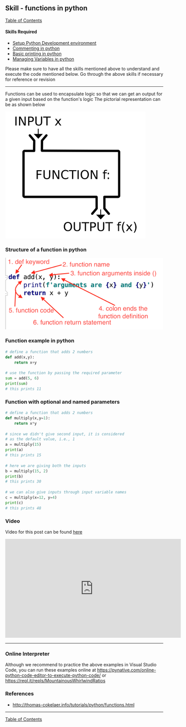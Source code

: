 ## Skill - functions in python
[Table of Contents](https://nagasudhir.blogspot.com/2020/04/taming-python-table-of-contents.html)

#### Skills Required
* [Setup Python Development environment](https://nagasudhir.blogspot.com/2020/04/setup-python-development-environment_14.html)
* [Commenting in python](https://nagasudhir.blogspot.com/2020/04/comments-in-python.html)
* [Basic printing in python](https://nagasudhir.blogspot.com/2020/04/basic-printing-in-python.html)
* [Managing Variables in python](https://nagasudhir.blogspot.com/2020/04/managing-variables-in-python.html)

Please make sure to have all the skills mentioned above to understand and execute the code mentioned below. Go through the above skills if necessary for reference or revision

<hr/>

Functions can be used to encapsulate logic so that we can get an output for a given input based on the function's logic
The  pictorial representation can be as shown below

![function_illustration](https://raw.githubusercontent.com/nagasudhirpulla/taming_python/master/blog/skills/assets/img/function_illustration.png)

### Structure of a function in python
![python_function](https://github.com/nagasudhirpulla/taming_python/raw/master/blog/skills/assets/img/python_function.png)

### Function example in python
```python
# define a function that adds 2 numbers
def add(x,y):
    return x+y

# use the function by passing the required parameter
sum = add(5, 6)
print(sum)
# this prints 11
```

### Function with optional and named parameters
```python
# define a function that adds 2 numbers
def multiply(x,y=1):
    return x*y

# since we didn't give second input, it is considered 
# as the default value, i.e., 1
a = multiply(15)
print(a)
# this prints 15

# here we are giving both the inputs
b = multiply(15, 2)
print(b)
# this prints 30

# we can also give inputs through input variable names
c = multiply(x=12, y=4)
print(c)
# this prints 48
```

### Video
Video for this post can be found [here](https://youtu.be/KpEaEoaUDWE)

<iframe width="560" height="315" src="https://www.youtube.com/embed/KpEaEoaUDWE" frameborder="0" allow="accelerometer; autoplay; encrypted-media; gyroscope; picture-in-picture" allowfullscreen></iframe>

<hr/>

### Online Interpreter
Although we recommend to practice the above examples in Visual Studio Code, you can run these examples online at https://pynative.com/online-python-code-editor-to-execute-python-code/ or https://repl.it/repls/MountainousWhirlwindRatios

### References
* http://thomas-cokelaer.info/tutorials/python/functions.html

<hr/>

[Table of Contents](https://nagasudhir.blogspot.com/2020/04/taming-python-table-of-contents.html)
<!--stackedit_data:
eyJwcm9wZXJ0aWVzIjoidGl0bGU6IEZ1Y250aW9ucyBpbiBweX
Rob25cbmF1dGhvcjogTmFnYXN1ZGhpciBQdWxsYVxuZGF0ZTog
JzIwMjAtMDUtMjMnXG50YWdzOiAnbGVhcm5pbmcsIHB5dGhvbi
wgdGFtaW5nX3B5dGhvbl9za2lsbCdcbmNhdGVnb3JpZXM6IHRh
bWluZ19weXRob25fc2tpbGxcbiIsImhpc3RvcnkiOlsxMzI1MT
MwOTUzLC0xMjI4MDEwODQ5LC0xMjE0OTMxNjEwLDE0NTEwODI4
NTZdfQ==
-->